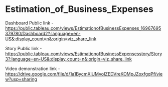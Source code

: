 # Estimation_of_Business_Expenses

Dashboard Public link - https://public.tableau.com/views/EstimationofBusinessExpenses_16967695379780/Dashboard2?:language=en-US&:display_count=n&:origin=viz_share_link

Story Public link - https://public.tableau.com/views/EstimationofBusinessExpensesstory/Story3?:language=en-US&:display_count=n&:origin=viz_share_link

Video demonstration link - https://drive.google.com/file/d/1a1BycmXlUMvoIZEDVreKOMpJZoxfgqPf/view?usp=sharing
